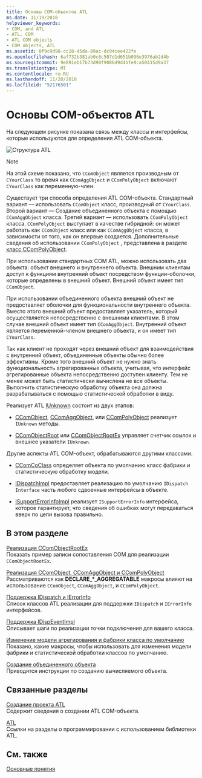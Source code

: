 ```yaml
---
title: Основы COM-объектов ATL
ms.date: 11/19/2018
helpviewer_keywords:
- COM, and ATL
- ATL, COM
- ATL COM objects
- COM objects, ATL
ms.assetid: 0f9c9d98-cc28-45da-89ac-dc94cee422fe
ms.openlocfilehash: 6af732b381ab0c6c507d1d651b096e3976ab2d4b
ms.sourcegitcommit: 9e891eb17b73d98f9086d9d4bfe9ca50415d9a37
ms.translationtype: MT
ms.contentlocale: ru-RU
ms.lasthandoff: 11/20/2018
ms.locfileid: "52176501"
---
```

# <a name="fundamentals-of-atl-com-objects"></a>Основы COM-объектов ATL

На следующем рисунке показана связь между классы и интерфейсы, которые используются для определения ATL COM-объекта.

![Структура ATL](../atl/media/vc307y1.gif "структура ATL")

> [!NOTE]
>  На этой схеме показано, что `CComObject` является производным от `CYourClass` то время как `CComAggObject` и `CComPolyObject` включают `CYourClass` как переменную-член.

Существует три способа определения ATL COM-объекта. Стандартный вариант — использовать `CComObject` класс, производный от `CYourClass`. Второй вариант — Создание объединенного объекта с помощью `CComAggObject` класса. Третий вариант — использовать `CComPolyObject` класса. `CComPolyObject` выступает в качестве гибридной: он может работать как `CComObject` класс или как `CComAggObject` класса, в зависимости от того, как он впервые создается. Дополнительные сведения об использовании `CComPolyObject` , представлена в разделе [класс CComPolyObject](../atl/reference/ccompolyobject-class.md).

При использовании стандартных COM ATL, можно использовать два объекта: объект внешнего и внутреннего объекта. Внешним клиентам доступ к функциям внутренний объект посредством функции-оболочки, которые определены в внешний объект. Внешний объект имеет тип `CComObject`.

При использовании объединенного объекта внешний объект не предоставляет оболочки для функциональности внутреннего объекта. Вместо этого внешний объект предоставляет указатель, который осуществляется непосредственно с внешними клиентами. В этом случае внешний объект имеет тип `CComAggObject`. Внутренний объект является переменной-членом внешнего объекта, и он имеет тип `CYourClass`.

Так как клиент не проходят через внешний объект для взаимодействия с внутренний объект, объединенные объекты обычно более эффективны. Кроме того внешний объект не нужно знать функциональность агрегированные объекта, учитывая, что интерфейс агрегированные объекта непосредственно доступен клиенту. Тем не менее может быть статистически вычислена не все объекты. Выполнить статистическую обработку объекта она должна разрабатываться с помощью статистической обработки в виду.

Реализует ATL [IUnknown](/windows/desktop/api/unknwn/nn-unknwn-iunknown) состоит из двух этапов:

- [CComObject](../atl/reference/ccomobject-class.md), [CComAggObject](../atl/reference/ccomaggobject-class.md), или [CComPolyObject](../atl/reference/ccompolyobject-class.md) реализует `IUnknown` методы.

- [CComObjectRoot](../atl/reference/ccomobjectroot-class.md) или [CComObjectRootEx](../atl/reference/ccomobjectrootex-class.md) управляет счетчик ссылок и внешнее указатели `IUnknown`.

Другие аспекты ATL COM-объект, обрабатываются другими классами.

- [CComCoClass](../atl/reference/ccomcoclass-class.md) определяет объекта по умолчанию класс фабрики и статистическую обработку модели.

- [IDispatchImpl](../atl/reference/idispatchimpl-class.md) предоставляет реализацию по умолчанию `IDispatch Interface` часть любого сдвоенные интерфейсы в объекте.

- [ISupportErrorInfoImpl](../atl/reference/isupporterrorinfoimpl-class.md) реализует `ISupportErrorInfo` интерфейса, которое гарантирует, что сведения об ошибках могут передаваться вверх по цепи вызова правильно.

## <a name="in-this-section"></a>В этом разделе

[Реализация CComObjectRootEx](../atl/implementing-ccomobjectrootex.md)<br/>
Показать пример записи сопоставления COM для реализации `CComObjectRootEx`.

[Реализация CComObject, CComAggObject и CComPolyObject](../atl/implementing-ccomobject-ccomaggobject-and-ccompolyobject.md)<br/>
Рассматриваются как **DECLARE_\*_AGGREGATABLE** макросы влияют на использование `CComObject`, `CComAggObject`, и `CComPolyObject`.

[Поддержка IDispatch и IErrorInfo](../atl/supporting-idispatch-and-ierrorinfo.md)<br/>
Список классов ATL реализации для поддержки `IDispatch` и `IErrorInfo` интерфейсов.

[Поддержка IDispEventImpl](../atl/supporting-idispeventimpl.md)<br/>
Описывает шаги по реализации точки подключения для вашего класса.

[Изменение модели агрегирования и фабрики класса по умолчанию](../atl/changing-the-default-class-factory-and-aggregation-model.md)<br/>
Показано, какие макросы, чтобы использовать для изменения модели фабрики и статистической обработки классов по умолчанию.

[Создание объединенного объекта](../atl/creating-an-aggregated-object.md)<br/>
Приводятся инструкции по созданию вычисляемого объекта.

## <a name="related-sections"></a>Связанные разделы

[Создание проекта ATL](../atl/reference/creating-an-atl-project.md)<br/>
Содержит сведения о создании ATL COM-объекта.

[ATL](../atl/active-template-library-atl-concepts.md)<br/>
Ссылки на разделы о программировании с использованием библиотеки ATL.

## <a name="see-also"></a>См. также

[Основные понятия](../atl/active-template-library-atl-concepts.md)

